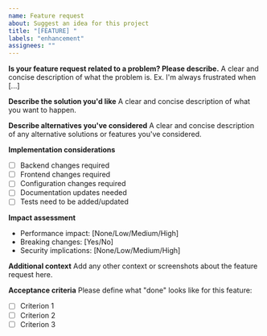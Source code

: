 ```yaml
---
name: Feature request
about: Suggest an idea for this project
title: "[FEATURE] "
labels: "enhancement"
assignees: ""
---
```


**Is your feature request related to a problem? Please describe.**
A clear and concise description of what the problem is. Ex. I'm always frustrated when [...]

**Describe the solution you'd like**
A clear and concise description of what you want to happen.

**Describe alternatives you've considered**
A clear and concise description of any alternative solutions or features you've considered.

**Implementation considerations**

- [ ] Backend changes required
- [ ] Frontend changes required
- [ ] Configuration changes required
- [ ] Documentation updates needed
- [ ] Tests need to be added/updated

**Impact assessment**

- Performance impact: [None/Low/Medium/High]
- Breaking changes: [Yes/No]
- Security implications: [None/Low/Medium/High]

**Additional context**
Add any other context or screenshots about the feature request here.

**Acceptance criteria**
Please define what "done" looks like for this feature:

- [ ] Criterion 1
- [ ] Criterion 2
- [ ] Criterion 3
